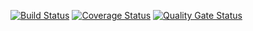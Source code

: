 [![Build Status](https://www.travis-ci.org/Haaizenberg/TestingLabs-project.svg?branch=master)](https://travis-ci.org/Haaizenberg/TestingLabs-project)
[![Coverage Status](https://coveralls.io/repos/github/Haiizenberg/TestingLabs-project/badge.svg?branch=master)](https://coveralls.io/github/Haiizenberg/TestingLabs-project?branch=master)
[![Quality Gate Status](https://sonarcloud.io/api/project_badges/measure?project=Haaizenberg_TestingLabs-project&metric=alert_status)](https://sonarcloud.io/dashboard?id=Haaizenberg_TestingLabs-project)
